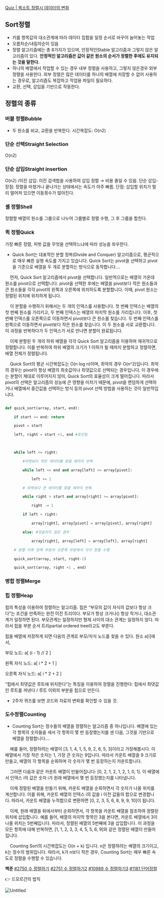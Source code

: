 

[Quiz | 퀵소트 정렬시 데이터의 변화](https://www.notion.so/Quiz-a5ad224f850544af898eaee35db7cc26?pvs=21)

  

## Sort정렬
- 키를 항목값의 대소관계에 따라 데이터 집합을 일정 순서로 바꾸어 늘어놓는 작업
- 오름차순/내림차순이 있음
- 정렬 알고리즘에는 총 8가지가 있으며, 안정적인Stable 알고리즘과 그렇지 않은 알고리즘이 있다. **안정적인 알고리즘은 값이 같은 원소의 순서가 정렬한 후에도 유지되는 것을 말한다.**
- 하나의 배열에서 작업할 수 있는 경우 내부 정렬을 사용하고, 그렇지 않은경우 외부 정렬을 사용한다. 외부 정렬은 많은 데이터를 하나의 배열에 저장할 수 없어 사용하는 경우로, 알고리즘도 복잡하고 작업용 파일이 필요하다.
- 교환, 선택, 삽입을 기반으로 작동한다.
## 정렬의 종류
### 버블 정렬Bubble
- 두 원소를 비교, 교환을 반복한다. 시간복잡도: O(n2)
### 단순 선택Straight Selection
O(n2)
### 단순 삽입Straight insertion
O(n2) /이진 삽입: 이진 검색법을 사용하여 삽입 정렬 → 비용 줄일 수 있음. 단순 삽입-장점: 정렬을 마쳤거나 끝나가는 상태에서는 속도가 아주 빠름. 단점: 삽입할 위치가 멀리 떨어져 있으면 이동횟수가 많아진다.
### 셸 정렬Shell
정렬할 배열의 원소를 그룹으로 나누어 그룹별로 정렬 수행, 그 후 그룹을 합친다.
### **퀵 정렬Quick**
가장 빠른 정렬, 피벗 값을 무엇을 선택하느냐에 따라 성능을 좌우한다.
- Quick Sort는 대표적인 분할 정복(Divide and Conquer) 알고리즘으로, 평균적으로 매우 빠른 실행 속도를 가지고 있습니다. Quick Sort는 pivot을 선택하고 pivot을 기준으로 배열을 두 개로 분할하는 방식으로 동작합니다….

    먼저, Quick Sort 알고리즘에서 pivot을 선택합니다. 일반적으로는 배열의 가운데 원소를 pivot으로 선택합니다. pivot을 선택한 후에는 배열을 pivot보다 작은 원소들과 큰 원소들을 각각 pivot의 왼쪽과 오른쪽에 위치하도록 분할합니다. 이때, pivot 원소는 정렬된 위치에 위치하게 됩니다.

    이 분할을 수행하기 위해서는 두 개의 인덱스를 사용합니다. 첫 번째 인덱스는 배열의 첫 번째 원소를 가리키고, 두 번째 인덱스는 배열의 마지막 원소를 가리킵니다. 이후, 첫 번째 인덱스를 오른쪽으로 이동하면서 pivot보다 큰 원소를 찾습니다. 두 번째 인덱스를 왼쪽으로 이동하면서 pivot보다 작은 원소를 찾습니다. 이 두 원소를 서로 교환합니다. 이 과정을 반복하다가 두 인덱스가 서로 만나면 분할이 완료됩니다.

    이제 분할된 두 개의 하위 배열을 각각 Quick Sort 알고리즘을 이용하여 재귀적으로 정렬합니다. 이를 반복하여 하위 배열의 크기가 1 이하가 될 때까지 분할하고 정렬하면, 배열 전체가 정렬됩니다.

    Quick Sort의 평균 시간복잡도는 O(n log n)이며, 최악의 경우 O(n^2)입니다. 최악의 경우는 pivot이 항상 배열의 최솟값이나 최댓값으로 선택되는 경우입니다. 이 경우에는 분할이 제대로 이루어지지 않아, Quick Sort의 효율성이 크게 떨어집니다. 따라서 pivot의 선택은 알고리즘의 성능에 큰 영향을 미치기 때문에, pivot을 랜덤하게 선택하거나 배열에서 중간값을 선택하는 방식 등의 pivot 선택 방법을 사용하는 것이 일반적입니다.
```python

def quick_sort(array, start, end):

    if start >= end: return

    pivot = start

    left, right = start +1, end #포인팅

  

    while left <= right:

        #피벗보다 작은 데이터를 찾을 때까지 반복

        while left <= end and array[left] <= array[pivot]:

            left += 1

        # 피벗보다 큰 데이터를 찾을 때까지 반복

        while right > start and array[right] >= array[pivot]:

            right -= 1

        if left > right:

            array[right], array[pivot] = array[pivot], array[right]

        else: #엇갈리지 않은 경우

            array[right], array[left] = array[left], array[right]

    # 분할 이후 왼쪽 부분과 오른쪽 부분에서 각각 정렬 수행

    quick_sort(array, start, right-1)

    quick_sort(array, right +1 , end)

```

### 병합 정렬Merge

  
### **힙 정렬Heap**


힙의 특성을 이용하여 정렬하는 알고리즘. 힙은 “부모의 값이 자식의 값보다 항상 크다”는 조건을 만족하는 완전 이진 트리이다. 부모가 항상 크거나() 항상 작거나, 대소관계가 일정하면 된다. 부모관계는 일정하지만 형제 사이의 대소 관계는 일정하지 않다. 따라서 힙을 부분 순서 트리partial ordered tree라고도 부른다.

  

힙을 배열에 저장하게 되면 다음의 관계로 부모/자식 노드를 찾을 수 있다. 원소 a[i]에서,

부모 노드: a[ (i - 1) // 2 ]

왼쪽 자식 노드: a[ i * 2 + 1 ]

오른쪽 자식 노드: a[ i * 2 + 2 ]

“힙에서 최댓값은 루트에 위치한다”는 특징을 이용하여 정렬을 진행한다: 힙에서 최댓값인 루트를 꺼낸다 / 루트 이외의 부분을 힙으로 만든다.

- 2주차 퀴즈를 보면 코드와 자료의 변화를 확인할 수 있을 것.

### **도수정렬Counting**
- Counting Sort는 정수들의 배열을 정렬하는 알고리즘 중 하나입니다. 배열에 있는 각 항목의 숫자들을 세서 각 항목이 몇 번 등장했는지를 센 다음, 그것을 기반으로 배열을 정렬합니다….

    예를 들어, 정렬하려는 배열이 [3, 1, 4, 1, 5, 9, 2, 6, 5, 3]이라고 가정해봅시다. 이 배열에서 가장 작은 숫자는 1, 가장 큰 숫자는 9입니다. 따라서 카운트 배열을 9 크기로 만들고, 배열의 각 항목을 순회하며 각 숫자가 몇 번 등장하는지 카운트합니다.

    그러면 다음과 같은 카운트 배열이 만들어집니다: [0, 2, 1, 2, 1, 2, 1, 0, 1]. 이 배열에서 인덱스 i의 값은 숫자 i가 원래 배열에서 몇 번 등장했는지를 나타냅니다.

    이제 정렬된 배열을 만들기 위해, 카운트 배열을 순회하면서 각 숫자가 나올 위치를 계산합니다. 이를 위해, 카운트 배열의 인덱스 i의 값을 i 이전 값들의 합으로 변경합니다. 따라서, 카운트 배열을 누적합으로 변환하면 [0, 2, 3, 5, 6, 8, 9, 9, 10]이 됩니다.

    이제, 원래 배열을 뒤에서부터 순회하면서, 각 항목을 카운트 배열을 참조하여 정렬된 위치에 삽입합니다. 예를 들어, 배열의 마지막 항목인 3을 본다면, 카운트 배열에서 3이 나올 위치는 5번째입니다. 따라서, 정렬된 배열의 5번째에 3을 삽입합니다. 이 과정을 모든 항목에 대해 반복하면, [1, 1, 2, 3, 3, 4, 5, 5, 6, 9]와 같은 정렬된 배열이 만들어집니다.

    Counting Sort의 시간복잡도는 O(n + k) 입니다. n은 정렬하려는 배열의 크기이고, k는 정수의 범위입니다. 따라서, k가 n보다 작은 경우, Counting Sort는 매우 빠른 속도로 정렬을 수행할 수 있습니다.

**백준** [#2750 수 정렬하기](https://www.acmicpc.net/problem/2750) [#2751 수 정렬하기2](https://www.acmicpc.net/problem/2751) [#10989 수 정렬하기3](https://www.acmicpc.net/problem/10989) [#1181 단어정렬](https://www.acmicpc.net/problem/1181)

  


👉 드모르간의 법칙

![Untitled](Sort%20Quiz%20%E1%84%8F%E1%85%B1%E1%86%A8%E1%84%89%E1%85%A9%E1%84%90%E1%85%B3%E1%84%89%E1%85%B5%20%E1%84%87%E1%85%A7%E1%86%AB%E1%84%92%E1%85%AA%209ea01496d40943a6a793d225baed3098/Untitled.png)
